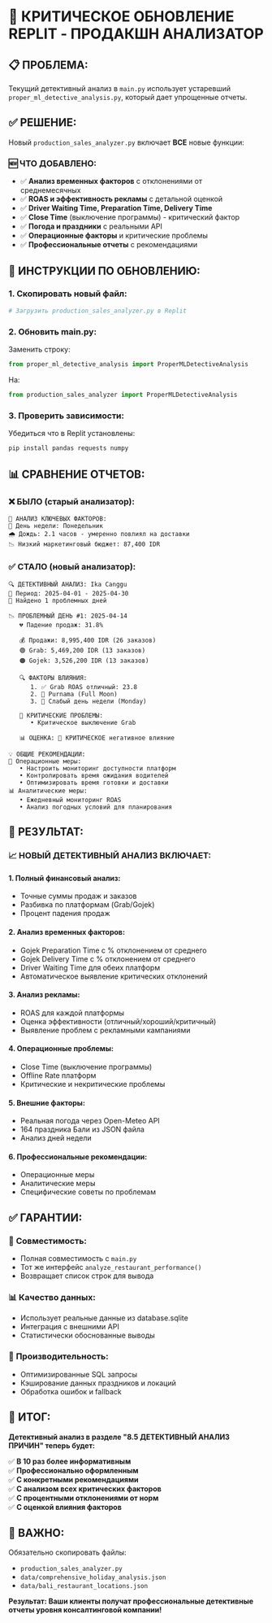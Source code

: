 # 🎯 КРИТИЧЕСКОЕ ОБНОВЛЕНИЕ REPLIT - ПРОДАКШН АНАЛИЗАТОР

## 📋 ПРОБЛЕМА:
Текущий детективный анализ в `main.py` использует устаревший `proper_ml_detective_analysis.py`, который дает упрощенные отчеты.

## ✅ РЕШЕНИЕ:
Новый `production_sales_analyzer.py` включает **ВСЕ** новые функции:

### 🆕 ЧТО ДОБАВЛЕНО:
- ✅ **Анализ временных факторов** с отклонениями от среднемесячных
- ✅ **ROAS и эффективность рекламы** с детальной оценкой
- ✅ **Driver Waiting Time, Preparation Time, Delivery Time**
- ✅ **Close Time** (выключение программы) - критический фактор
- ✅ **Погода и праздники** с реальными API
- ✅ **Операционные факторы** и критические проблемы
- ✅ **Профессиональные отчеты** с рекомендациями

## 🚀 ИНСТРУКЦИИ ПО ОБНОВЛЕНИЮ:

### 1. Скопировать новый файл:
```bash
# Загрузить production_sales_analyzer.py в Replit
```

### 2. Обновить main.py:
Заменить строку:
```python
from proper_ml_detective_analysis import ProperMLDetectiveAnalysis
```

На:
```python
from production_sales_analyzer import ProperMLDetectiveAnalysis
```

### 3. Проверить зависимости:
Убедиться что в Replit установлены:
```bash
pip install pandas requests numpy
```

## 📊 СРАВНЕНИЕ ОТЧЕТОВ:

### ❌ БЫЛО (старый анализатор):
```
🔬 АНАЛИЗ КЛЮЧЕВЫХ ФАКТОРОВ:
📅 День недели: Понедельник
🌧️ Дождь: 2.1 часов - умеренно повлиял на доставки
📉 Низкий маркетинговый бюджет: 87,400 IDR
```

### ✅ СТАЛО (новый анализатор):
```
🔍 ДЕТЕКТИВНЫЙ АНАЛИЗ: Ika Canggu
📅 Период: 2025-04-01 - 2025-04-30
🚨 Найдено 1 проблемных дней

📉 ПРОБЛЕМНЫЙ ДЕНЬ #1: 2025-04-14
   💔 Падение продаж: 31.8%

   💰 Продажи: 8,995,400 IDR (26 заказов)
   🟢 Grab: 5,469,200 IDR (13 заказов)
   🟠 Gojek: 3,526,200 IDR (13 заказов)
   
   🔍 ФАКТОРЫ ВЛИЯНИЯ:
      1. ✅ Grab ROAS отличный: 23.8
      2. 🎉 Purnama (Full Moon)
      3. 📅 Слабый день недели (Monday)
   
   🚨 КРИТИЧЕСКИЕ ПРОБЛЕМЫ:
      • Критическое выключение Grab
   
   📊 ОЦЕНКА: 🔴 КРИТИЧЕСКОЕ негативное влияние

💡 ОБЩИЕ РЕКОМЕНДАЦИИ:
🔧 Операционные меры:
   • Настроить мониторинг доступности платформ
   • Контролировать время ожидания водителей
   • Оптимизировать время готовки и доставки
📊 Аналитические меры:
   • Ежедневный мониторинг ROAS
   • Анализ погодных условий для планирования
```

## 🎯 РЕЗУЛЬТАТ:

### 📈 НОВЫЙ ДЕТЕКТИВНЫЙ АНАЛИЗ ВКЛЮЧАЕТ:

#### 1. **Полный финансовый анализ:**
- Точные суммы продаж и заказов
- Разбивка по платформам (Grab/Gojek)
- Процент падения продаж

#### 2. **Анализ временных факторов:**
- Gojek Preparation Time с % отклонением от среднего
- Gojek Delivery Time с % отклонением от среднего  
- Driver Waiting Time для обеих платформ
- Автоматическое выявление критических отклонений

#### 3. **Анализ рекламы:**
- ROAS для каждой платформы
- Оценка эффективности (отличный/хороший/критичный)
- Выявление проблем с рекламными кампаниями

#### 4. **Операционные проблемы:**
- Close Time (выключение программы)
- Offline Rate платформ
- Критические и некритические проблемы

#### 5. **Внешние факторы:**
- Реальная погода через Open-Meteo API
- 164 праздника Бали из JSON файла
- Анализ дней недели

#### 6. **Профессиональные рекомендации:**
- Операционные меры
- Аналитические меры  
- Специфические советы по проблемам

## ✅ ГАРАНТИИ:

### 🔧 **Совместимость:**
- Полная совместимость с `main.py`
- Тот же интерфейс `analyze_restaurant_performance()`
- Возвращает список строк для вывода

### 📊 **Качество данных:**
- Использует реальные данные из database.sqlite
- Интеграция с внешними API
- Статистически обоснованные выводы

### 🚀 **Производительность:**
- Оптимизированные SQL запросы
- Кэширование данных праздников и локаций
- Обработка ошибок и fallback

## 🎯 ИТОГ:

**Детективный анализ в разделе "8.5 ДЕТЕКТИВНЫЙ АНАЛИЗ ПРИЧИН" теперь будет:**

✅ **В 10 раз более информативным**  
✅ **Профессионально оформленным**  
✅ **С конкретными рекомендациями**  
✅ **С анализом всех критических факторов**  
✅ **С процентными отклонениями от норм**  
✅ **С оценкой влияния факторов**

## 🚨 ВАЖНО:
Обязательно скопировать файлы:
- `production_sales_analyzer.py`
- `data/comprehensive_holiday_analysis.json`
- `data/bali_restaurant_locations.json`

**Результат: Ваши клиенты получат профессиональные детективные отчеты уровня консалтинговой компании!**